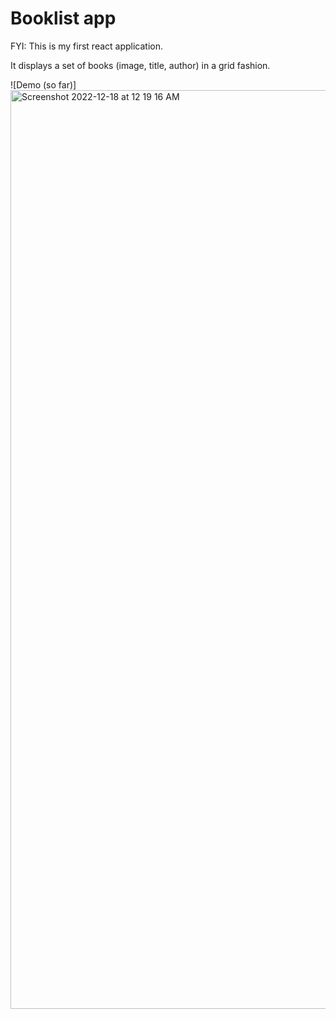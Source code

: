 # Booklist app

FYI: This is my first react application.

It displays a set of books (image, title, author) in a grid fashion.

![Demo (so far)]<img width="1470" alt="Screenshot 2022-12-18 at 12 19 16 AM" src="https://user-images.githubusercontent.com/33577077/208286297-d2c81c88-0bd7-4ceb-b45d-d9f82d5e32b7.png">
